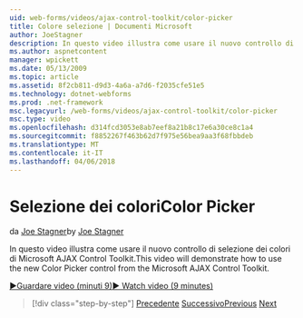 ```yaml
---
uid: web-forms/videos/ajax-control-toolkit/color-picker
title: Colore selezione | Documenti Microsoft
author: JoeStagner
description: In questo video illustra come usare il nuovo controllo di selezione dei colori di Microsoft AJAX Control Toolkit.
ms.author: aspnetcontent
manager: wpickett
ms.date: 05/13/2009
ms.topic: article
ms.assetid: 8f2cb811-d9d3-4a6a-a7d6-f2035cfe51e5
ms.technology: dotnet-webforms
ms.prod: .net-framework
msc.legacyurl: /web-forms/videos/ajax-control-toolkit/color-picker
msc.type: video
ms.openlocfilehash: d314fcd3053e8ab7eef8a21b8c17e6a30ce8c1a4
ms.sourcegitcommit: f8852267f463b62d7f975e56bea9aa3f68fbbdeb
ms.translationtype: MT
ms.contentlocale: it-IT
ms.lasthandoff: 04/06/2018
---
```

<a name="color-picker"></a><span data-ttu-id="7c7cc-103">Selezione dei colori</span><span class="sxs-lookup"><span data-stu-id="7c7cc-103">Color Picker</span></span>
====================
<span data-ttu-id="7c7cc-104">da [Joe Stagner](https://github.com/JoeStagner)</span><span class="sxs-lookup"><span data-stu-id="7c7cc-104">by [Joe Stagner](https://github.com/JoeStagner)</span></span>

<span data-ttu-id="7c7cc-105">In questo video illustra come usare il nuovo controllo di selezione dei colori di Microsoft AJAX Control Toolkit.</span><span class="sxs-lookup"><span data-stu-id="7c7cc-105">This video will demonstrate how to use the new Color Picker control from the Microsoft AJAX Control Toolkit.</span></span>

[<span data-ttu-id="7c7cc-106">&#9654;Guardare video (minuti 9)</span><span class="sxs-lookup"><span data-stu-id="7c7cc-106">&#9654; Watch video (9 minutes)</span></span>](https://channel9.msdn.com/Blogs/ASP-NET-Site-Videos/color-picker)

> [!div class="step-by-step"]
> <span data-ttu-id="7c7cc-107">[Precedente](control-extenders.md)
> [Successivo](combo-box.md)</span><span class="sxs-lookup"><span data-stu-id="7c7cc-107">[Previous](control-extenders.md)
[Next](combo-box.md)</span></span>
